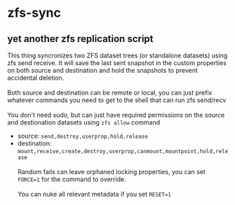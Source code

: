 # zfs-sync
## yet another zfs replication script
This thing syncronizes two ZFS dataset trees (or standalone datasets) using zfs send receive. It will save the last sent snapshot in the custom properties on both source and destination and hold the snapshots to prevent accidental deletion. \
\
Both source and destination can be remote or local, you can just prefix whatever commands you need to get to the shell that can run zfs send/recv \
\
You don't need sudo, but can just have required permissions on the source and destionation datasets using `zfs allow` command
- source: `send,destroy,userprop,hold,release`
- destination: `mount,receive,create,destroy,userprop,canmount,mountpoint,hold,release`\
\
Random fails can leave orphaned locking properties, you can set `FORCE=1` for the command to override.\
\
You can nuke all relevant metadata if you set `RESET=1`
